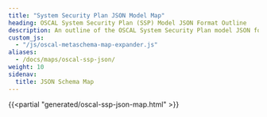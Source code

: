 ```yaml
---
title: "System Security Plan JSON Model Map"
heading: OSCAL System Security Plan (SSP) Model JSON Format Outline
description: An outline of the OSCAL System Security Plan model JSON format.
custom_js:
  - "/js/oscal-metaschema-map-expander.js"
aliases:
  - /docs/maps/oscal-ssp-json/
weight: 10
sidenav:
  title: JSON Schema Map
---
```


{{<partial "generated/oscal-ssp-json-map.html" >}}
